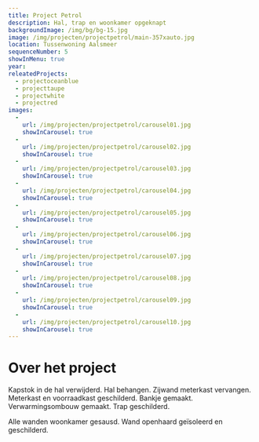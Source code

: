 ```yaml
---
title: Project Petrol
description: Hal, trap en woonkamer opgeknapt
backgroundImage: /img/bg/bg-15.jpg
image: /img/projecten/projectpetrol/main-357xauto.jpg
location: Tussenwoning Aalsmeer
sequenceNumber: 5
showInMenu: true
year: 
releatedProjects:
  - projectoceanblue
  - projecttaupe
  - projectwhite
  - projectred
images:
  -
    url: /img/projecten/projectpetrol/carousel01.jpg
    showInCarousel: true
  -
    url: /img/projecten/projectpetrol/carousel02.jpg
    showInCarousel: true
  -
    url: /img/projecten/projectpetrol/carousel03.jpg
    showInCarousel: true
  -
    url: /img/projecten/projectpetrol/carousel04.jpg
    showInCarousel: true
  -
    url: /img/projecten/projectpetrol/carousel05.jpg
    showInCarousel: true
  -
    url: /img/projecten/projectpetrol/carousel06.jpg
    showInCarousel: true
  -
    url: /img/projecten/projectpetrol/carousel07.jpg
    showInCarousel: true
  -
    url: /img/projecten/projectpetrol/carousel08.jpg
    showInCarousel: true
  -
    url: /img/projecten/projectpetrol/carousel09.jpg
    showInCarousel: true  
  -
    url: /img/projecten/projectpetrol/carousel10.jpg
    showInCarousel: true
---
```


# Over het project

Kapstok in de hal verwijderd. Hal behangen. Zijwand meterkast vervangen. Meterkast en voorraadkast geschilderd. Bankje gemaakt. Verwarmingsombouw gemaakt. Trap geschilderd.

Alle wanden woonkamer gesausd. Wand openhaard geïsoleerd en geschilderd.

